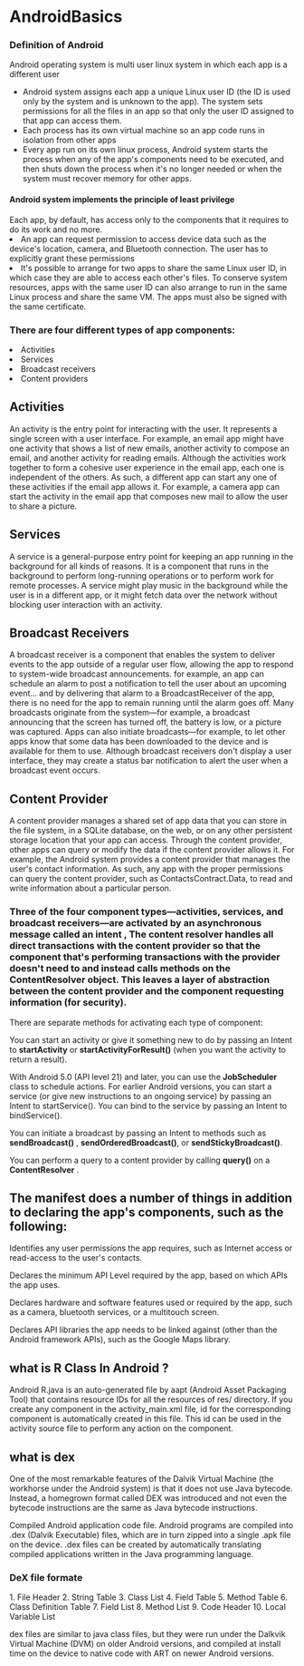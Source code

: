 <h1> AndroidBasics </h1>
<h3>Definition of Android</h3>
Android operating system is multi user linux system in which each app is a different user
<ul>
  <li> Android system assigns each app a unique Linux user ID (the ID is used only by the system and is unknown to the app). The system sets permissions for all the files in an app so that only the user ID assigned to that app can access them.</li>
  <li>Each process has its own virtual machine so an app code runs in isolation from other apps</li>
  <li>Every app run on its own linux process, Android system starts the process when any of the app's components need to be executed, and then shuts down the process when it's no longer needed or when the system must recover memory for other apps.</li>
</ul>

<h4> Android system implements the principle of least privilege </h4>
Each app, by default, has access only to the components that it requires to do its work and no more.

<li> An app can request permission to access device data such as the device's location, camera, and Bluetooth connection. The user has to explicitly grant these permissions</li>

<li> It's possible to arrange for two apps to share the same Linux user ID, in which case they are able to access each other's files. To conserve system resources, apps with the same user ID can also arrange to run in the same Linux process and share the same VM. The apps must also be signed with the same certificate. </li>

<h3> There are four different types of app components: </h3>

<li>Activities </li>
<li> Services </li>
<li> Broadcast receivers </li>
<li> Content providers </li>

<h2> Activities </h2>
An activity is the entry point for interacting with the user. It represents a single screen with a user interface. 
For example, an email app might have one activity that shows a list of new emails, another activity to compose an email, and another activity for reading emails. Although the activities work together to form a cohesive user experience in the email app, each one is independent of the others. As such, a different app can start any one of these activities if the email app allows it. For example, a camera app can start the activity in the email app that composes new mail to allow the user to share a picture.

<h2> Services </h2>
A service is a general-purpose entry point for keeping an app running in the background for all kinds of reasons. It is a component that runs in the background to perform long-running operations or to perform work for remote processes. A service might play music in the background while the user is in a different app, or it might fetch data over the network without blocking user interaction with an activity. 

<h2> Broadcast Receivers </h2>
A broadcast receiver is a component that enables the system to deliver events to the app outside of a regular user flow, allowing the app to respond to system-wide broadcast announcements.  for example, an app can schedule an alarm to post a notification to tell the user about an upcoming event... and by delivering that alarm to a BroadcastReceiver of the app, there is no need for the app to remain running until the alarm goes off. Many broadcasts originate from the system—for example, a broadcast announcing that the screen has turned off, the battery is low, or a picture was captured. Apps can also initiate broadcasts—for example, to let other apps know that some data has been downloaded to the device and is available for them to use. Although broadcast receivers don't display a user interface, they may create a status bar notification to alert the user when a broadcast event occurs.

<h2> Content Provider </h2>

A content provider manages a shared set of app data that you can store in the file system, in a SQLite database, on the web, or on any other persistent storage location that your app can access. Through the content provider, other apps can query or modify the data if the content provider allows it. For example, the Android system provides a content provider that manages the user's contact information. As such, any app with the proper permissions can query the content provider, such as ContactsContract.Data, to read and write information about a particular person. 

<h3>Three of the four component types—activities, services, and broadcast receivers—are activated by an asynchronous message called an intent  , The content resolver handles all direct transactions with the content provider so that the component that's performing transactions with the provider doesn't need to and instead calls methods on the ContentResolver object. This leaves a layer of abstraction between the content provider and the component requesting information (for security). </h3>

There are separate methods for activating each type of component:

You can start an activity or give it something new to do by passing an Intent to **startActivity** or **startActivityForResult()** (when you want the activity to return a result).

With Android 5.0 (API level 21) and later, you can use the **JobScheduler** class to schedule actions. For earlier Android versions, you can start a service (or give new instructions to an ongoing service) by passing an Intent to startService(). You can bind to the service by passing an Intent to bindService().

You can initiate a broadcast by passing an Intent to methods such as **sendBroadcast()** ,  **sendOrderedBroadcast()**, or **sendStickyBroadcast()**.

You can perform a query to a content provider by calling **query()** on a **ContentResolver** .



 <h2> The manifest does a number of things in addition to declaring the app's components, such as the following:  </h2>

Identifies any user permissions the app requires, such as Internet access or read-access to the user's contacts.

Declares the minimum API Level required by the app, based on which APIs the app uses.

Declares hardware and software features used or required by the app, such as a camera, bluetooth services, or a multitouch screen.

Declares API libraries the app needs to be linked against (other than the Android framework APIs), such as the Google Maps library.

<h2> what is R Class In Android ? </h2>

Android R.java is an auto-generated file by aapt (Android Asset Packaging Tool) that contains resource IDs for all the resources of res/ directory.
If you create any component in the activity_main.xml file, id for the corresponding component is automatically created in this file. This id can be used in the activity source file to perform any action on the component.


<h2> what is dex </h2>

One of the most remarkable features of the Dalvik Virtual Machine (the workhorse under the Android system) is that it does not use Java bytecode. Instead, a homegrown format called DEX was introduced and not even the bytecode instructions are the same as Java bytecode instructions.

Compiled Android application code file.
Android programs are compiled into .dex (Dalvik Executable) files, which are in turn zipped into a single .apk file on the device. .dex files can be created by automatically translating compiled applications written in the Java programming language.

<h3> DeX file formate </h3>
1. File Header
 2. String Table
 3. Class List
 4. Field Table
 5. Method Table
 6. Class Definition Table
 7. Field List
 8. Method List
 9. Code Header
10. Local Variable List

dex files are similar to java class files, but they were run under the Dalkvik Virtual Machine (DVM) on older Android versions, and compiled at install time on the device to native code with ART on newer Android versions.



